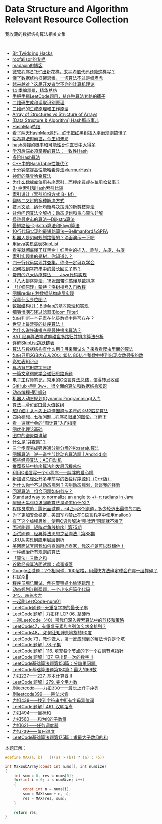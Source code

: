 # Data Structure and Algorithm Relevant Resource Collection
我收藏的数据结构算法相关文集

<br />

- [Bit Twiddling Hacks](http://graphics.stanford.edu/~seander/bithacks.html)
- [roofalison的专栏](http://blog.csdn.net/roofalison)
- [madaxin的博客](https://blog.csdn.net/madaxin)
- [微软程序员“玩”出新花样，求平均值代码还能这样写？](https://blog.csdn.net/csdnnews/article/details/123040610)
- [懂了数据结构框架思维，一切算法不过是纸老虎](https://www.toutiao.com/i6891161141540553227/)
- [越来越难？这届开发者学不会的计算机理论](https://csdnnews.blog.csdn.net/article/details/121560676)
- [14 类编程题，精华总结](https://www.toutiao.com/a6875583843534012940/)
- [手把手撕LeetCode题目，扒各种算法套路的裤子](https://github.com/labuladong/fucking-algorithm)
- [二维码生成和读取识别原理](https://www.toutiao.com/article/7096338042847330851/)
- [二维码的生成原理和工作原理](https://www.toutiao.com/i6610076801991442958)
- [Array of Structures vs Structure of Arrays](https://blog.csdn.net/ryfdizuo/article/details/9876289)
- [\[Data Structure & Algorithm\] Hash那点事儿](https://www.cnblogs.com/maybe2030/p/4719267.html)
- [HashMap总结](https://www.toutiao.com/a6789806100687356423/)
- [看了两天HashMap源码，终于把红黑树插入平衡规则搞懂了](https://www.toutiao.com/a6876669275780841998/)
- [哈希算法的前世，今生和未来](https://www.toutiao.com/i6588799602516820487)
- [hash碰撞的概率和可能性比你直觉中大得多](https://www.toutiao.com/a6814310785477509636/)
- [学习后端必须掌握的算法：一致性Hash](https://www.toutiao.com/a6666428704681361931)
- [多阶Hash算法](https://www.toutiao.com/i6765283491094462988/)
- [C++中的HashTable性能优化](https://www.toutiao.com/article/7212883113138045472/)
- [十分钟掌握高性能哈希算法MurmurHash](https://www.toutiao.com/a6761801088178848269/)
- [神奇的暴雪哈希算法](https://www.toutiao.com/a6745681287471694340/)
- [为什么数据库使用有序索引，而程序员却在使用哈希表？](https://www.toutiao.com/i6772835169763066375/)
- [B+树索引和Hash索引比较](https://www.toutiao.com/i6621134277289443848)
- [索引设计（索引组织方式 B+ 树）](https://www.toutiao.com/i6888575934387978755/)
- [翻转二叉树的多种解决方式](https://www.toutiao.com/i6896461238625206795/)
- [技术文章：纳什均衡与决策树的新剪枝算法](https://www.toutiao.com/article/7122388922822492710/)
- [背包问题算法全解析：动态规划和贪心算法详解](https://www.toutiao.com/article/7226657148191719948/)
- [号称最贪心的算法--Dijkstra算法](https://www.toutiao.com/a6747955740704522760/)
- [最短路径-Dijkstra算法和Floyd算法](https://www.toutiao.com/a6730185114266894856)
- [10行代码实现的最短路算法—Bellmanford与SPFA](https://www.toutiao.com/a6868462514028413447/)
- [机器人是如何规划路径的？动画演示一下吧](https://www.toutiao.com/i6894096804996973070/)
- [用java实现跳表SkipList](https://www.toutiao.com/i6886679139722461707/)
- [看完就彻底懂了红黑树！红黑树的插入、删除、左旋、右旋](https://www.toutiao.com/a6771578008592450061/)
- [索引实现靠的是树，你知道么？](https://www.toutiao.com/a6783604636193391108/)
- [四十行代码实现并查集，你也一定可以学会](https://www.toutiao.com/a6821479403835359751/)
- [如何找到字符串中的最长回文子串？](https://blog.csdn.net/csdnnews/article/details/82920678)
- [常用的八大排序算法——Java代码实现](https://www.toutiao.com/i6609876623455945219)
- [「八大排序算法」16张图带你搞懂基数排序](https://www.toutiao.com/i6895996573805707783/)
- [「详细原理」蒙特卡洛树搜索入门教程](https://www.toutiao.com/a6788317604403479052/)
- [图解redis五种数据结构底层实现](https://www.toutiao.com/a6767152330870620676/)
- [究竟什么是位图？](https://www.toutiao.com/a6635969936416047629)
- [数据结构(2)：BitMap的基本原理和实现](https://www.toutiao.com/a6750056805243552270/)
- [细嚼慢咽布隆过滤器(Bloom Filter)](https://www.toutiao.com/a6696450926237975051)
- [如何判断一个元素在亿级数据中是否存在？](https://www.toutiao.com/a6660703104977076750)
- [世界上最漂亮的排序算法！](https://www.toutiao.com/a6673821352278884876/)
- [为什么说快速排序是最快排序算法？](https://www.toutiao.com/a6751314863827452429/)
- [BAT 经典算法笔试题磁盘多路归并排序算法分析](https://www.toutiao.com/a6647346600018444813)
- [详解SkipList跳跃链表](https://www.toutiao.com/a6796096424116224516/)
- [算法与数据结构有什么用？用来面试么？来看看爬虫里面的算法](https://www.toutiao.com/a6697564360186790411)
- [如何只用2GB内存从20亿 40亿 80亿个整数中找到出现次数最多的数](https://www.toutiao.com/a6699568003001877000)
- [彩虹表知识点](https://www.toutiao.com/a6700345554993414659)
- [算法背后的数学原理](https://www.toutiao.com/i6531148094367597069/)
- [一篇文章彻底学会递归思路解题](https://www.toutiao.com/a6794029275667235332/)
- [电子工程师笔记，常用的C语言算法总结，值得转发收藏](https://www.toutiao.com/a6707810577844011524)
- [GitHub 标星 3w+，很全面的算法和数据结构知识](https://toutiao.com/group/6720885496702042638/)
- [动态编程-第1部分](https://www.toutiao.com/a6820867901092790787/)
- [机器人动态规划(Dynamic Programming)入门](https://www.toutiao.com/a6822206094392164878/)
- [算法--滑动窗口最大值数组](https://www.toutiao.com/i6723898482559549959)
- [超详细！从本质上搞懂困惑你多年的KMP匹配算法](https://www.toutiao.com/a6798774228393918988/)
- [四色猜想、七桥问题…程序员眼里的图论，了解下](https://www.toutiao.com/i6534572938727784968/)
- [看一遍就学会的“图计算”入门指南](https://www.toutiao.com/article/7234045866200531513/)
- [图优化理论基础](https://www.toutiao.com/i6508166080081428995/)
- [图中的谱聚类详解](https://zhuanlan.zhihu.com/p/266604288)
- [什么是“并查集”？](https://www.toutiao.com/a6866972946481709571/)
- [三个步骤完成强连通分量分解的Kosaraju算法](https://www.toutiao.com/a6872903235632529933/)
- [图解算法：说一道字节跳动的算法题 | Android 向](https://www.toutiao.com/a6727186302137041416)
- [那些经典算法：AC自动机](https://www.toutiao.com/i7017058113769620006/)
- [推荐系统中排序算法的发展历程总结](https://www.toutiao.com/a6742414337744306701/)
- [利用C语言写一个小程序——胖胖的爱心桃](https://www.toutiao.com/a6751694181795627523/)
- [新加坡总理公开多年前写的数独程序源码（C++版）](https://www.toutiao.com/i6906118382995653128/)
- [为什么你学不过动态规划？告别动态规划，谈谈我的经验](https://blog.csdn.net/m0_37907797/article/details/103231054)
- [回溯算法：组合问题如何剪枝？](https://www.toutiao.com/i6888662524376384012/)
- [Standard way to normalize an angle to +/- π radians in Java](https://stackoverflow.com/questions/24234609/standard-way-to-normalize-an-angle-to-π-radians-in-java)
- [阿里大牛谈垃圾回收算法是如何设计的？](https://www.toutiao.com/i6896369834544742923/)
- [程序员求助：腾讯面试题，64匹马8个跑道，多少轮选出最快的四匹](https://www.toutiao.com/i6712396604751495684/)
- [为了更加安全稳定，美国军方禁止在C语言程序中使用malloc()](https://www.toutiao.com/i6702704178403213838/)
- [有了这个编程思维，使用C语言解决“喝啤酒”问题就不难了](https://www.toutiao.com/a6694076771999941124/)
- [面试刷题：矩阵对角线排序 | 第75期](https://www.toutiao.com/a6814726176087474699/)
- [面试刷题：经典算法思想之回溯法 | 第88期](https://www.toutiao.com/a6821776909420986894/)
- [LRU从实现到应用层层剖析](https://www.toutiao.com/a6814994327425516036/)
- [美团面试官问我如何查询附近商家，我这样说可以怼翻他！](https://www.toutiao.com/a6817003686108070414/)
- [一种统治所有规则的算法](https://www.toutiao.com/a6825306743799546372/)
- [「算法」三数之和](https://www.toutiao.com/a6824711640957583879/)
- [谷歌经典算法面试题：鸡蛋掉落](https://www.toutiao.com/a6831811161046909448/)
- [Google面试题：2个相同球，100层楼，用最快方法确定球会在哪一层摔碎？](https://www.toutiao.com/w/i1724066630852619/)
- [村民杀🐶](https://bbs.csdn.net/topics/40308006)
- [程序员腾讯面试，倒在警察抓小偷逻辑题上](https://www.toutiao.com/a6664913656876106243)
- [动态规划连刷两题，一个小技巧简化代码](https://www.toutiao.com/a6828339776404324868/)
- [345，超级次方](https://www.toutiao.com/a6876786168118444552/)
- [一起刷LeetCode-num01](https://mp.weixin.qq.com/s/zz3WQvnwoGLg58SCRn7YjA)
- [LeetCode刷题--无重复字符的最长子串](https://www.toutiao.com/a6799246199313400332/)
- [LeetCode 题解 | 力扣杯 LCP 06. 拿硬币](https://www.toutiao.com/a6825422369729806851/)
- [一道LeetCode（40）带我们深入搜索算法中的剪枝和策略](https://www.toutiao.com/i6804264996227252743/)
- [LeetCode47，有重复元素的序列怎么求全排列？](https://www.toutiao.com/a6812387964971123203/)
- [LeetCode48， 如何让矩阵原地旋转90度](https://www.toutiao.com/a6814792593088446979/)
- [LeetCode 73，教你做人，第一反应想到的解法也许是个坑](https://www.toutiao.com/a6833929824008929800/)
- [LeetCode 题解 | 78.子集](https://www.toutiao.com/a6813999174061654539/)
- [LeetCode 题解 | 116. 填充每个节点的下一个右侧节点指针](https://www.toutiao.com/a6816523994578027020/)
- [LeetCode 题解 | 137. 只出现一次的数字 II](https://www.toutiao.com/a6805077505867776516/)
- [LeetCode基础算法题第153篇：分糖果问题II](https://www.toutiao.com/a6725252066148631051/)
- [LeetCode基础算法题第180篇：最大的69数](https://www.toutiao.com/a6823175299723690500/)
- [力扣227——227. 基本计算器 II](https://www.toutiao.com/a6802777591641014791/)
- [LeetCode 题解 | 279. 完全平方数](https://www.toutiao.com/a6820340627813696008/)
- [刷leetcode——力扣300——最长上升子序列](https://www.toutiao.com/a6781427623433077251/)
- [刷leetcode399——除法求值](https://www.toutiao.com/a6788855826237882891/)
- [力扣438——找到字符串中所有字母异位词](https://www.toutiao.com/a6792093022675796492/)
- [LeetCode 题解 | 461. 汉明距离](https://www.toutiao.com/i6823987167295963660/)
- [力扣494——目标和](https://www.toutiao.com/a6794653825224409604/)
- [力扣560——和为K的子数组](https://www.toutiao.com/a6794967020635947534/)
- [力扣621——任务调度器](https://www.toutiao.com/a6795724124036530695/)
- [力扣739——每日温度](https://www.toutiao.com/a6796891527403536909/)
- [LeetCode基础算法题第175篇：求最大子数组的和](https://www.toutiao.com/a6773930629441520142/)

本题正解：

```c
#define MAX(a, b)   (((a) > (b)) ? (a) : (b))

int MaxSubArray(const int nums[], int numSize)
{
    int sum = 0, res = nums[0];
    for(int i = 0; i < numSize; i++)
    {
        const int n = nums[i];
        sum = MAX(sum + n, n);
        res = MAX(res, sum);
    }
    
    return res;
}

```

